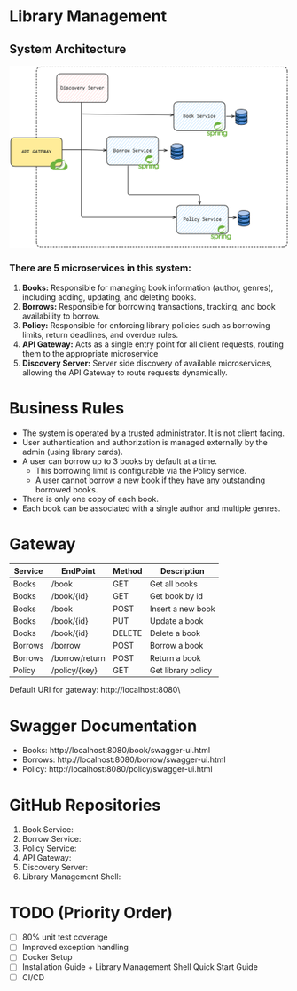 # Library Management

## System Architecture

![System Architecture](./asset/system%20architecture.png)

### There are 5 microservices in this system:

1. **Books:** Responsible for managing book information (author, genres), including adding, updating, and deleting books.
2. **Borrows:** Responsible for borrowing transactions, tracking, and book availability to borrow.
3. **Policy:** Responsible for enforcing library policies such as borrowing limits, return deadlines, and overdue rules.
4. **API Gateway:** Acts as a single entry point for all client requests, routing them to the appropriate microservice
5. **Discovery Server:** Server side discovery of available microservices, allowing the API Gateway to route requests dynamically.

# Business Rules
- The system is operated by a trusted administrator. It is not client facing.
- User authentication and authorization is managed externally by the admin (using library cards).
- A user can borrow up to 3 books by default at a time.
  - This borrowing limit is configurable via the Policy service.
  - A user cannot borrow a new book if they have any outstanding borrowed books.
- There is only one copy of each book.
- Each book can be associated with a single author and multiple genres.

# Gateway
| Service | EndPoint       | Method | Description        |
|---------|----------------|--------|--------------------|
| Books   | /book          | GET    | Get all books      |
| Books   | /book/{id}     | GET    | Get book by id     |
| Books   | /book          | POST   | Insert a new book  |
| Books   | /book/{id}     | PUT    | Update a book      |
| Books   | /book/{id}     | DELETE | Delete a book      |
| Borrows | /borrow        | POST   | Borrow a book      |
| Borrows | /borrow/return | POST   | Return a book      |
| Policy  | /policy/{key}  | GET    | Get library policy |
Default URI for gateway: http://localhost:8080\

# Swagger Documentation
- Books: http://localhost:8080/book/swagger-ui.html
- Borrows: http://localhost:8080/borrow/swagger-ui.html
- Policy: http://localhost:8080/policy/swagger-ui.html

# GitHub Repositories
1. Book Service: 
2. Borrow Service: 
3. Policy Service: 
4. API Gateway: 
5. Discovery Server: 
6. Library Management Shell: 

# TODO (Priority Order)
- [ ] 80% unit test coverage
- [ ] Improved exception handling
- [ ] Docker Setup
- [ ] Installation Guide + Library Management Shell Quick Start Guide
- [ ] CI/CD